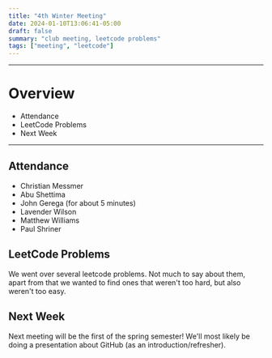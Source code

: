 ```yaml
---
title: "4th Winter Meeting"
date: 2024-01-10T13:06:41-05:00
draft: false
summary: "club meeting, leetcode problems"
tags: ["meeting", "leetcode"]
---
```


*** 

# Overview
- Attendance
- LeetCode Problems
- Next Week

*** 

## Attendance
- Christian Messmer
- Abu Shettima
- John Gerega (for about 5 minutes)
- Lavender Wilson
- Matthew Williams
- Paul Shriner

## LeetCode Problems
We went over several leetcode problems. Not much to say about them, apart from that we wanted to find ones that weren't too hard, but also weren't too easy.

## Next Week
Next meeting will be the first of the spring semester! We'll most likely be doing a presentation about GitHub (as an introduction/refresher). 